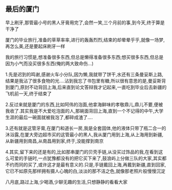 ## 最后的厦门 ##

早上刷牙,那管最小号的黑人牙膏用完了,会然一笑,三个月前的事,到今天,终于算是干净了

 

厦门的毕业旅行,准备的草草率率,进行的轰轰烈烈,结束的却晕晕乎乎,就像一场梦,再怎么美,还是要起床刷牙一样

 

我的旅行习惯是,想准备很多东西,但总是懒得准备很多东西;想买很多东西,但总是因为小气而没买很多东西(俺的两大致命伤...)

 

1.先是迟到的鸣谢,感谢火车小分队,因为懒,我就带了饼干,水还有三条曼妥斯上路,结果是我沾了很多食物的光....沾到我忘了书包里有糖,所以很有意思的是,曼妥斯背到厦门,原封不动背回上海,后来直到论文答辩我才记起来,一直吃到毕业后去新疆的飞机前一天,终于结束了

 

2.反过来就是厦门的东西,比如阿伟的泡面,他拿海鲜味的孝敬鼎儿,鼎儿不要,便被我收了.其实我是不大爱吃泡面的人,那碗面背回上海,直到一个不记得的中午,大学生涯的最后一碗面就被我泡了,都碎成渣了....

 

3.还有就是这管牙膏,在厦门和道长一房,我是全套固体,他的液体只带了瓶二合一的沐浴露,在厦大旁边超市买的这管最小的黑人,我从厦门用到上海,从上海用到新疆,从新疆用到南昌,从南昌用到家,终于,没能撑到南京

 

4.其实,留下来的还是有的,比如那串厦门的贝壳手链,从没买过饰品的我,在看到这么可爱的手链时,一点犹豫都没有的把它买下来了,鼓浪屿上分做三队的大家,其实都不约而同的买了,或许这才是最有意义的.只是,手链戴回上海,再戴到新疆,直到回家,它已不如原先那样拥有摄人心魄的白,淡淡的那不洁之色,就像那老照片般慢慢沉淀

 

八月底,路过上海,少喝酒,少聊无趣的生活,只想静静的看看大家

